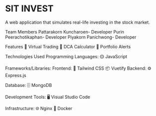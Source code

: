 # SIT INVEST
A web application that simulates real-life investing in the stock market.


Team Members
Pattarakorn Kuncharoen- Developer
Purin Peerachotikaphan- Developer
Piyakorn Panichwong- Developer


Features
🛒 Virtual Trading
🧮 DCA Calculator
🚨 Portfolio Alerts


Technologies Used
Programming Languages:
🟡 JavaScript

Frameworks/Libraries:
Frontend: 
🎨 Tailwind CSS
📦 Vuetify
Backend: 
⚙️ Express.js

Database:
🗄️ MongoDB

Development Tools:
🖥️ Visual Studio Code

Infrastructure:
🌐 Nginx
🐳 Docker

